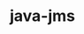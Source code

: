 ---
title: java-jms
registryType: instrumentation
tags:
  - opentracing
  
  - Java
  
repo: https://github.com/opentracing-contrib/java-jms
license: Apache License 2.0
description: OpenTracing Instrumentation for JMS API
authors: OpenTracing Contributors
otVersion: latest
---